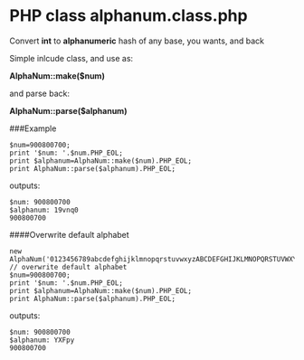 # PHP class alphanum.class.php
Convert **int** to **alphanumeric** hash of any base, you wants, and back

Simple inlcude class, and use as:

**AlphaNum::make($num)**

and parse back:

**AlphaNum::parse($alphanum)**

###Example
```
$num=900800700;
print '$num: '.$num.PHP_EOL;
print $alphanum=AlphaNum::make($num).PHP_EOL;
print AlphaNum::parse($alphanum).PHP_EOL;
```
outputs:
```
$num: 900800700
$alphanum: 19vnq0
900800700
```

####Overwrite default alphabet
```
new AlphaNum('0123456789abcdefghijklmnopqrstuvwxyzABCDEFGHIJKLMNOPQRSTUVWXYZ'); // overwrite default alphabet
$num=900800700;
print '$num: '.$num.PHP_EOL;
print $alphanum=AlphaNum::make($num).PHP_EOL;
print AlphaNum::parse($alphanum).PHP_EOL;
```

outputs:
```
$num: 900800700
$alphanum: YXFpy
900800700
```
